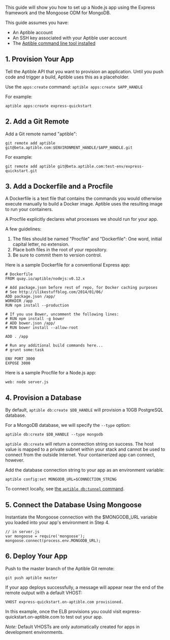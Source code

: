 This guide will show you how to set up a Node.js app using the Express framework and the Mongoose ODM for MongoDB.

This guide assumes you have:

- An Aptible account
- An SSH key associated with your Aptible user account
- The [Aptible command line tool installed](/topics/cli/how-to-install-cli)

## 1. Provision Your App

Tell the Aptible API that you want to provision an application. Until you push code and trigger a build, Aptible uses this as a placeholder.

Use the `apps:create` command: `aptible apps:create $APP_HANDLE`

For example:

    aptible apps:create express-quickstart

## 2. Add a Git Remote

Add a Git remote named "aptible":

    git remote add aptible git@beta.aptible.com:$ENVIRONMENT_HANDLE/$APP_HANDLE.git
 
For example:

    git remote add aptible git@beta.aptible.com:test-env/express-quickstart.git

## 3. Add a Dockerfile and a Procfile

A Dockerfile is a text file that contains the commands you would otherwise execute manually to build a Docker image. Aptible uses the resulting image to run your containers.

A Procfile explicitly declares what processes we should run for your app.

A few guidelines:

1. The files should be named "Procfile" and "Dockerfile": One word, initial capital letter, no extension.
2. Place both files in the root of your repository.
3. Be sure to commit them to version control.

Here is a sample Dockerfile for a conventional Express app:

    # Dockerfile
    FROM quay.io/aptible/nodejs:v0.12.x

    # Add package.json before rest of repo, for Docker caching purposes
    # See http://ilikestuffblog.com/2014/01/06/
    ADD package.json /app/
    WORKDIR /app
    RUN npm install --production

    # If you use Bower, uncomment the following lines:
    # RUN npm install -g bower
    # ADD bower.json /app/
    # RUN bower install --allow-root

    ADD . /app

    # Run any additional build commands here...
    # grunt some:task

    ENV PORT 3000
    EXPOSE 3000

Here is a sample Procfile for a Node.js app:

    web: node server.js

## 4. Provision a Database

By default, `aptible db:create $DB_HANDLE` will provision a 10GB PostgreSQL database.

For a MongoDB database, we will specify the `--type` option:

    aptible db:create $DB_HANDLE --type mongodb

`aptible db:create` will return a connection string on success. The host value is mapped to a private subnet within your stack and cannot be used to connect from the outside Internet. Your containerized app can connect, however.

Add the database connection string to your app as an environment variable:

    aptible config:set MONGODB_URL=$CONNECTION_STRING

To connect locally, see [the `aptible db:tunnel` command](/topics/cli/how-to-connect-to-database-from-outside/).

## 5. Connect the Database Using Mongoose

Instantiate the Mongoose connection with the $MONGODB_URL variable you loaded into your app's environment in Step 4.

    // in server.js
    var mongoose = require('mongoose');
    mongoose.connect(process.env.MONGODB_URL);

## 6. Deploy Your App

Push to the master branch of the Aptible Git remote:

    git push aptible master

If your app deploys successfully, a message will appear near the end of the remote output with a default VHOST:

    VHOST express-quickstart.on-aptible.com provisioned.

In this example, once the ELB provisions you could visit express-quickstart.on-aptible.com to test out your app.

*Note:* Default VHOSTs are only automatically created for apps in development environments.
